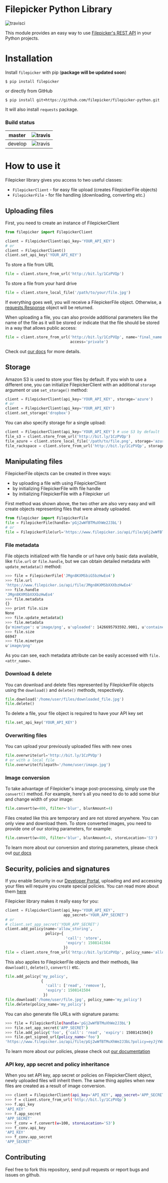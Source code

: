 Filepicker Python Library
===================

![travisci](https://api.travis-ci.org/filepicker/filepicker-python.svg?branch=master)

This module provides an easy way to use [Filepicker's REST API](https://www.filepicker.com/documentation/file_ingestion/rest_api/retrieving) in your Python projects.

# Installation

Install ``filepicker`` with pip (**package will be updated soon**)

    $ pip install filepicker

or directly from GitHub

    $ pip install git+https://github.com/filepicker/filepicker-python.git

It will also install `requests` package.

### Build status

| master  | ![travis](https://api.travis-ci.org/filepicker/filepicker-python.svg?branch=master)  |
|---|:---:|
| develop | ![travis](https://api.travis-ci.org/filepicker/filepicker-python.svg?branch=develop) |

# How to use it
Filepicker library gives you access to two useful classes:

* `FilepickerClient` - for easy file upload (creates FilepickerFile objects)
* `FilepickerFile` - for file handling (downloading, converting etc.)

## Uploading files
First, you need to create an instance of FilepickerClient

```python
from filepicker import FilepickerClient

client = FilepickerClient(api_key='YOUR_API_KEY')
# or
client = FilepickerClient()
client.set_api_key('YOUR_API_KEY')
```

To store a file from URL

```python
file = client.store_from_url('http://bit.ly/1CzPVQp')
```

To store a file from your hard drive

```python
file = client.store_local_file('/path/to/your/file.jpg')
```

If everything goes well, you will receive a FilepickerFile object. Otherwise, a [requests.Response](http://docs.python-requests.org/en/latest/api/#requests.Response) object will be returned.

When uploading a file, you can also provide additional parameters like the name of the file as it will be stored or indicate that the file should be stored in a way that allows public access:

```python
file = client.store_from_url('http://bit.ly/1CzPVQp', name='final_name.jpg',
                             access='private')
```

Check out [our docs](https://www.filepicker.com/documentation/file_ingestion/rest_api/storing) for more details.

## Storage
Amazon S3 is used to store your files by default. If you wish to use a different one, you can initialize FilepickerClient with an additional `storage` argument or use `set_storage()` method:

```python
client = FilepickerClient(api_key='YOUR_API_KEY', storage='azure')
# or
client = FilepickerClient(api_key='YOUR_API_KEY')
client.set_storage('dropbox')
```

You can also specify storage for a single upload:

```python
client = FilepickerClient(api_key='YOUR_API_KEY') # use S3 by default
file_s3 = client.store_from_url('http://bit.ly/1CzPVQp')
file_azure = client.store_local_file('/path/to/file.png', storage='azure')
file_rackspace = client.store_from_url('http://bit.ly/1CzPVQp', storage='rackspace')
```

## Manipulating files

FilepickerFile objects can be created in three ways:

 - by uploading a file with using FilepickerClient
 - by initializing FilepickerFile with file handle
 - by initializing FilepickerFile with a Filepicker url

First method was shown above, the two other are also very easy and will create objects representing files that were already uploaded.

```python
from filepicker import FilepickerFile
file = FilepickerFile(handle='pGj2wWfBTMuXhWe2J3bL')
# or
file = FilepickerFile(url='https://www.filepicker.io/api/file/pGj2wWfBTMuXhWe2J3bL')
```

### File metadata

File objects initialized with file handle or url have only basic data available, like `file.url` or `file.handle`, but we can obtain detailed metadata with `update_metadata()` method:

```bash
>>> file = FilepickerFile('JMgn8KXMSbiG5bzHwEo4')
>>> file.url
'https://www.filepicker.io/api/file/JMgn8KXMSbXXXbzHwEo4'
>>> file.handle
'JMgn8KXMSbXXXbzHwEo4'
>>> file.metadata
{}
>>> print file.size
None
>>> file.update_metadata()
>>> file.metadata
{u'mimetype': u'image/png', u'uploaded': 1426695793592.9001, u'container': None, u'size': 66947, u'writeable': True, u'height': None, u'width': None, u'location': None, u'key': None, u'path': None, u'filename': 'image.png', u'md5': u'ec246f496a4be6ea32f72bc127e4f152'}
>>> file.size
66947
>>> file.mimetype
u'image/png'
```

As you can see, each metadata attribute can be easily accessed with `file.<attr_name>`.

### Download & delete

You can download and delete files represented by FilepickerFile objects using the `download()` and `delete()` methods, respectively.

```python
file.download('/home/user/files/downloaded_file.jpg')
file.delete()
```

To delete a file, your file object is required to have your API key set

```python
file.set_api_key('YOUR_API_KEY')
```

### Overwriting files

You can upload your previously uploaded files with new ones

```python
file.overwrite(url='http://bit.ly/1CzPVQp')
# or with a local file
file.overwrite(filepath='/home/user/image.jpg')
```

### Image conversion

To take advantage of Filepicker's image post-processing, simply use the `convert()` method.
For example, here's all you need to do to add some blur and change width of your image:

```python
file.convert(w=400, filter='blur', blurAmount=4)
```

Files created like this are temporary and are not stored anywhere. You can only view and download them.
To store converted images, you need to provide one of our storing parameters, for example:

```python
file.convert(w=400, filter='blur', blurAmount=4, storeLocation='S3')
```

To learn more about our conversion and storing parameters, please check out [our docs](https://www.filepicker.com/documentation/file_processing/image_conversion/image)

## Security, policies and signatures

If you enable Security in our [Developer Portal](https://developers.filepicker.com/login/), uploading
and and accessing your files will require you create special policies. You can read more about them [here](https://www.filepicker.com/documentation/security/overview)

Filepicker library makes it really easy for you:

```python
client = FilepickerClient(api_key='YOUR_API_KEY',
                          app_secret='YOUR_APP_SECRET')
# or
# client.set_app_secret('YOUR_APP_SECRET')
client.add_policy(name='allow_storing',
                  policy={
                           'call': 'store',
                           'expiry': 1508141504
                          })
file = client.store_from_url('http://bit.ly/1CzPVQp', policy_name='allow_storing')

```

This also applies to FilepickerFile objects and their methods, like `download()`, `delete()`, `convert()` etc.

```python
file.add_policy('my_policy',
                {
                  'call': ['read', 'remove'],
                  'expiry': 1508141504
                 })
file.download('/home/user/file.jpg', policy_name='my_policy')
file.delete(policy_name='my_policy')
```

You can also generate file URLs with signature params:

```bash
>>> file = FilepickerFile(handle='pGj2wWfBTMuXhWe2J3bL')
>>> file.set_app_secret('APP_SECRET')
>>> file.add_policy('foo', {'call': 'read', 'expiry': 1508141504})
>>> file.get_signed_url(policy_name='foo')
'https://www.filepicker.io/api/file/pGj2wWfBTMuXhWe2J3bL?policy=eyJjYWxsIjogInJlYWQiLCAi&signature=6e493a379a2d00567162436b8ab11eb51ea259'
```

To learn more about our policies, please check out [our documentation](https://www.filepicker.com/documentation/file_processing/image_conversion/image)

### API key, app secret and policy inheritance

When you set API key, app secret or policies on FilepickerClient object, newly uploaded files will inherit them.
The same thing applies when new files are created as a result of image conversion.

```bash
>>> client = FilepickerClient(api_key='API_KEY', app_secret='APP_SECRET')
>>> f = client.store_from_url('http://bit.ly/1CzPVQp')
>>> f.api_key
'API_KEY'
>>> f.app_secret
'APP_SECRET'
>>> f_conv = f.convert(w=100, storeLocation='S3')
>>> f_conv.api_key
'API_KEY'
>>> f_conv.app_secret
'APP_SECRET'
```


## Contributing

Feel free to fork this repository, send pull requests or report bugs and issues on github.
